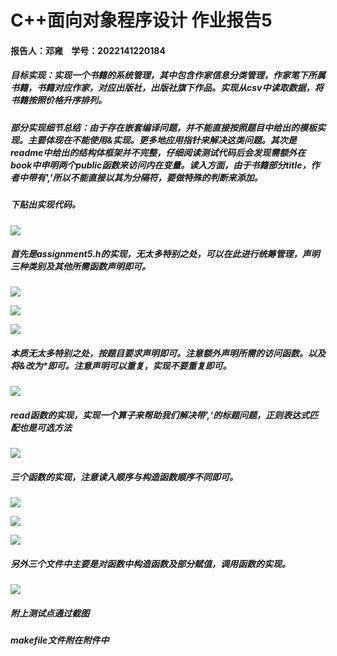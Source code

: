 # C++面向对象程序设计 作业报告5

#### 报告人：邓雍    学号：2022141220184

##### 目标实现：实现一个书籍的系统管理，其中包含作家信息分类管理，作家笔下所属书籍，书籍对应作家，对应出版社，出版社旗下作品。实现从csv中读取数据，将书籍按照价格升序排列。

##### 部分实现细节总结：由于存在嵌套编译问题，并不能直接按照题目中给出的模板实现。主要体现在不能使用&实现。更多地应用指针来解决这类问题。其次是readme中给出的结构体框架并不完整，仔细阅读测试代码后会发现需额外在book中申明两个public函数来访问内在变量。读入方面，由于书籍部分title，作者中带有','所以不能直接以其为分隔符，要做特殊的判断来添加。

##### 下贴出实现代码。

![](C:\Users\Administrator\Desktop\111\Assignment5\2.png)

##### 首先是assignment5.h的实现，无太多特别之处，可以在此进行统筹管理，声明三种类别及其他所需函数声明即可。

![](C:\Users\Administrator\Desktop\111\Assignment5\3.png)

![](C:\Users\Administrator\Desktop\111\Assignment5\4.png)

![](C:\Users\Administrator\Desktop\111\Assignment5\5.png)

##### 本质无太多特别之处，按题目要求声明即可。注意额外声明所需的访问函数。以及将&改为*即可。注意声明可以重复，实现不要重复即可。

![](C:\Users\Administrator\Desktop\111\Assignment5\6.png)

##### read函数的实现，实现一个算子来帮助我们解决带’,‘的标题问题，正则表达式匹配也是可选方法

![](C:\Users\Administrator\Desktop\111\Assignment5\7.png)

##### 三个函数的实现，注意读入顺序与构造函数顺序不同即可。

![](C:\Users\Administrator\Desktop\111\Assignment5\8.png)

![](C:\Users\Administrator\Desktop\111\Assignment5\9.png)

![](C:\Users\Administrator\Desktop\111\Assignment5\10.png)

##### 另外三个文件中主要是对函数中构造函数及部分赋值，调用函数的实现。

![](C:\Users\Administrator\Desktop\111\Assignment5\1.png)

##### 附上测试点通过截图

##### makefile文件附在附件中
